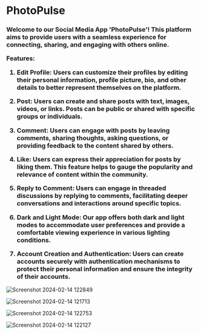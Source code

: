 <h1>PhotoPulse</h1>
<h3>
Welcome to our Social Media App 'PhotoPulse'! This platform aims to provide users with a seamless experience for connecting, sharing, and engaging with others online.
  
Features:
1. Edit Profile:
Users can customize their profiles by editing their personal information, profile picture, bio, and other details to better represent themselves on the platform.

2. Post:
Users can create and share posts with text, images, videos, or links. Posts can be public or shared with specific groups or individuals.

3. Comment:
Users can engage with posts by leaving comments, sharing thoughts, asking questions, or providing feedback to the content shared by others.

4. Like:
Users can express their appreciation for posts by liking them. This feature helps to gauge the popularity and relevance of content within the community.

5. Reply to Comment:
Users can engage in threaded discussions by replying to comments, facilitating deeper conversations and interactions around specific topics.

6. Dark and Light Mode:
Our app offers both dark and light modes to accommodate user preferences and provide a comfortable viewing experience in various lighting conditions.

7. Account Creation and Authentication:
Users can create accounts securely with authentication mechanisms to protect their personal information and ensure the integrity of their accounts.</h3>


![Screenshot 2024-02-14 122849](https://github.com/Prashistha/SocialMediaApp---PhotoPulse/assets/109412601/7cddb61d-7d72-433b-8a34-154419046ada)

![Screenshot 2024-02-14 121713](https://github.com/Prashistha/SocialMediaApp---PhotoPulse/assets/109412601/c82da03b-7e5e-4de4-b607-a2887d7a21a4)

![Screenshot 2024-02-14 122753](https://github.com/Prashistha/SocialMediaApp---PhotoPulse/assets/109412601/5c4e44ad-e42b-4a82-8e9e-69c9fe40c6eb)

![Screenshot 2024-02-14 122127](https://github.com/Prashistha/SocialMediaApp---PhotoPulse/assets/109412601/1c51759f-dffe-402c-a73e-26a9b88758e2)


